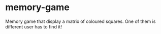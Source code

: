 # memory-game
Memory game that display a matrix of coloured squares. One of them is different user has to find it!
